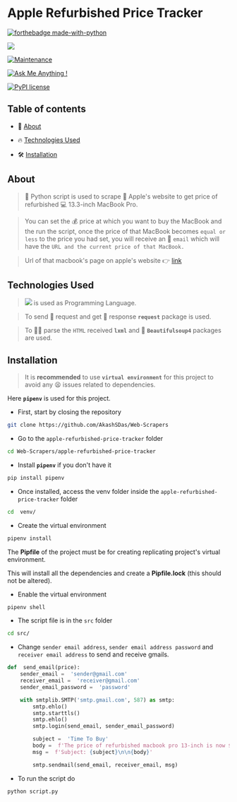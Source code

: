 # Apple Refurbished Price Tracker

[![forthebadge made-with-python](http://ForTheBadge.com/images/badges/made-with-python.svg)](https://www.python.org/)

[![](https://img.shields.io/badge/python-3.8-blue.svg)](https://www.python.org/downloads/release/python-380/)

[![Maintenance](https://img.shields.io/badge/Maintained%3F-yes-green.svg)](https://github.com/AkashSDas)

[![Ask Me Anything !](https://img.shields.io/badge/Ask%20me-anything-1abc9c.svg)](https://github.com/AkashSDas)

[![PyPI license](https://img.shields.io/pypi/l/ansicolortags.svg)](LICENSE)

## Table of contents

- 🧐 [ About](#about)

- 🔥 [Technologies Used](#technologies-used)

- 🛠 [Installation](#installation)

## About

> 🐍 Python script is used to scrape 🍎 Apple's website to get price of refurbished 💻 13.3-inch MacBook Pro.

> You can set the 💰 price at which you want to buy the MacBook and the run the script, once the price of that MacBook becomes `equal or less` to the price you had set, you will receive an 💌 `email` which will have the `URL and the current price of that MacBook.`

> Url of that macbook's page on apple's website 👉 [link](https://www.apple.com/shop/product/FUHN2LL/A/refurbished-133-inch-macbook-pro-14ghz-quad-core-intel-core-i5-with-retina-display-space-gray?fnode=967ede1640460de801fd08be8545d04c003936c10908794cc2dcf3bec31bab2eb968a73b29285f05fcbcb750688d2990f4babb5fc9112ecf301d79a898a95032f9f903bdc9c775faca59b895ed2d18c5)

## Technologies Used

> [![](https://img.shields.io/badge/python-3.8-blue.svg)](https://www.python.org/downloads/release/python-380/) is used as Programming Language.

> To send 🙏 request and get 🤲 response **`request`** package is used.

> To 🏋️‍♀️ parse the `HTML` received **`lxml`** and 🍜 **`Beautifulsoup4`** packages are used.

## Installation

> It is **recommended** to use **`virtual environment`** for this project to avoid any 😫 issues related to dependencies.

Here **`pipenv`** is used for this project.

- First, start by closing the repository

```bash
git clone https://github.com/AkashSDas/Web-Scrapers
```

- Go to the `apple-refurbished-price-tracker` folder

```bash
cd Web-Scrapers/apple-refurbished-price-tracker
```

- Install **`pipenv`** if you don't have it

```bash
pip install pipenv
```

- Once installed, access the venv folder inside the `apple-refurbished-price-tracker` folder

```bash
cd  venv/
```

- Create the virtual environment

```bash
pipenv install
```

The **Pipfile** of the project must be for creating replicating project's virtual environment.

This will install all the dependencies and create a **Pipfile.lock** (this should not be altered).

- Enable the virtual environment

```bash
pipenv shell
```

- The script file is in the `src` folder

```bash
cd src/
```

- Change `sender email address`, `sender email address password` and `receiver email address` to send and receive gmails.

```python
def  send_email(price):
	sender_email =  'sender@gmail.com'
	receiver_email =  'receiver@gmail.com'
	sender_email_password =  'password'

	with smtplib.SMTP('smtp.gmail.com', 587) as smtp:
		smtp.ehlo()
		smtp.starttls()
		smtp.ehlo()
		smtp.login(send_email, sender_email_password)

		subject =  'Time To Buy'
		body =  f'The price of refurbished macbook pro 13-inch is now ${price}\n\n{URL}'
		msg =  f'Subject: {subject}\n\n{body}'

		smtp.sendmail(send_email, receiver_email, msg)
```

- To run the script do

```bash
python script.py
```
